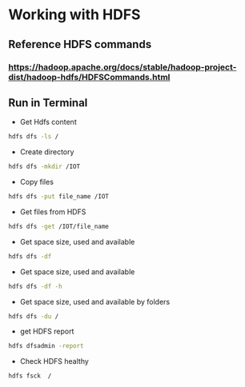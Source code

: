 
# Working with HDFS

## Reference HDFS commands 
###  https://hadoop.apache.org/docs/stable/hadoop-project-dist/hadoop-hdfs/HDFSCommands.html

## Run in Terminal

* Get Hdfs content
```bash
hdfs dfs -ls /
```
* Create directory
```bash
hdfs dfs -mkdir /IOT
```
* Copy files 
```bash
hdfs dfs -put file_name /IOT
```
* Get files from HDFS
```bash
hdfs dfs -get /IOT/file_name
```
* Get space size, used and available
```bash
hdfs dfs -df
```

* Get space size, used and available
```bash
hdfs dfs -df -h
```

* Get space size, used and available by folders
```bash
hdfs dfs -du /
```

* get HDFS report 
```bash
hdfs dfsadmin -report
```
* Check HDFS healthy  
```bash
hdfs fsck  /
```





